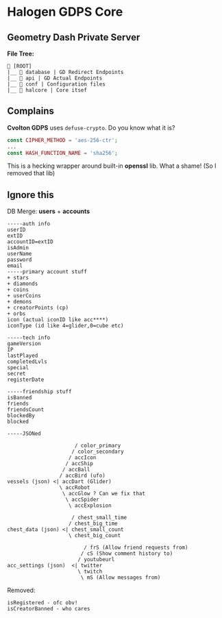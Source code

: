 # Halogen GDPS Core
## Geometry Dash Private Server
**File Tree:**
```
📁 [ROOT]
|__ 📁 database | GD Redirect Endpoints
|__ 📁 api | GD Actual Endpoints
|__ 📁 conf | Configuration files
|__ 📁 halcore | Core itsef
```

## Complains
**Cvolton GDPS** uses `defuse-crypto`. Do you know what it is?
```php
const CIPHER_METHOD = 'aes-256-ctr';
...
const HASH_FUNCTION_NAME = 'sha256';
```
This is a hecking wrapper around built-in **openssl** lib. What a shame! (So I removed that lib)

## Ignore this
DB Merge: **users** + **accounts**
```
-----auth info
userID
extID
accountID=extID
isAdmin
userName
password
email
-----primary account stuff
+ stars
+ diamonds
+ coins
+ userCoins
+ demons
+ creatorPoints (cp)
+ orbs
icon (actual iconID like acc****)
iconType (id like 4=glider,0=cube etc)

-----tech info
gameVersion
IP
lastPlayed
completedLvls
special
secret
registerDate

-----friendship stuff
isBanned
friends
friendsCount
blockedBy
blocked

-----JSONed

                      / color_primary
                     / color_secondary
                    / accIcon
                   / accShip
                  / accBall
                 / accBird (ufo)
vessels (json) <| accDart (Glider)
                 \ accRobot
                  \ accGlow ? Can we fix that
                   \ accSpider
                    \ accExplosion

                     / chest_small_time
                    / chest_big_time
chest_data (json) <| chest_small_count
                    \ chest_big_count

                         / frS (Allow friend requests from)
                        / cS (Show comment history to)
                       / youtubeurl
acc_settings (json)  <| twitter
                       \ twitch
                        \ mS (Allow messages from)
```

Removed:
```
isRegistered - ofc obv!
isCreatorBanned - who cares
```